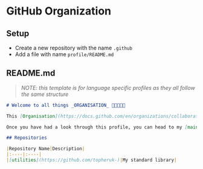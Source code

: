 # GitHub Organization

## Setup

- Create a new repository with the name `.github`
- Add a file with name `profile/README.md`

## README.md

> *NOTE: this template is for language specific profiles as they all follow the same structure*

```markdown
# Welcome to all things _ORGANISATION_ 👋🏿👨🏿‍💻

This [Organisation](https://docs.github.com/en/organizations/collaborating-with-groups-in-organizations/about-organizations) has been setup as a way for me to both keep all material related to related material in one place but also have greater exposure to GitHub features.

Once you have had a look through this profile, you can head to my [main profile](https://github.com/topheruk) where I have details on various repositories, organisations & gists

## Repositories

|Repository Name|Description|
|:----|:----|
|[utilities](https://github.com/topheruk-)|My standard library|
```
